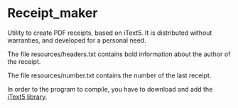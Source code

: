 # Receipt_maker
Utility to create PDF receipts, based on iText5. It is distributed without warranties, and developed for a personal need.

The file resources/headers.txt contains bold information about the author of the receipt.

The file resources/number.txt contains the number of the last receipt.

In order to the program to compile, you have to download and add the [iText5 library](https://developers.itextpdf.com/downloads).
